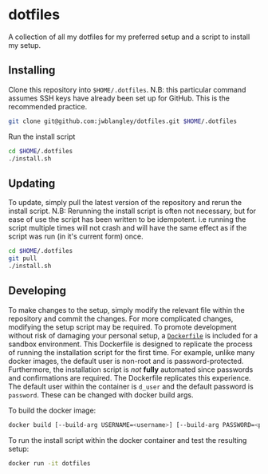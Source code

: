 # dotfiles
A collection of all my dotfiles for my preferred setup and a script to install my setup.

## Installing
Clone this repository into `$HOME/.dotfiles`. N.B: this particular command assumes SSH keys have already been set up for GitHub. This is the recommended practice.
```bash
git clone git@github.com:jwblangley/dotfiles.git $HOME/.dotfiles
```
Run the install script
```bash
cd $HOME/.dotfiles
./install.sh
```

## Updating
To update, simply pull the latest version of the repository and rerun the install script. N.B: Rerunning the install script is often not necessary, but for ease of use the script has been written to be idempotent. i.e running the script multiple times will not crash and will have the same effect as if the script was run (in it's current form) once.
```bash
cd $HOME/.dotfiles
git pull
./install.sh
```

## Developing
To make changes to the setup, simply modify the relevant file within the repository and commit the changes.
For more complicated changes, modifying the setup script may be required.
To promote development without risk of damaging your personal setup, a [`Dockerfile`](Dockerfile) is included for a sandbox environment.
This Dockerfile is designed to replicate the process of running the installation script for the first time.
For example, unlike many docker images, the default user is non-root and is password-protected.
Furthermore, the installation script is *not* **fully** automated since passwords and confirmations are required.
The Dockerfile replicates this experience.
The default user within the container is `d_user` and the default password is `password`. These can be changed with docker build args.

To build the docker image:
```bash
docker build [--build-arg USERNAME=<username>] [--build-arg PASSWORD=<password>] . -t dotfiles
```

To run the install script within the docker container and test the resulting setup:
```bash
docker run -it dotfiles
```
